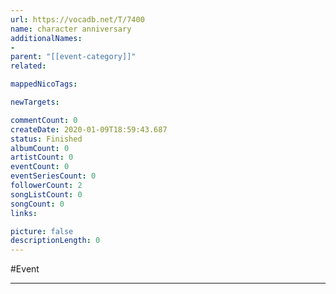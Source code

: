 ```yaml
---
url: https://vocadb.net/T/7400
name: character anniversary
additionalNames: 
- 
parent: "[[event-category]]"
related:

mappedNicoTags:

newTargets:

commentCount: 0
createDate: 2020-01-09T18:59:43.687
status: Finished
albumCount: 0
artistCount: 0
eventCount: 0
eventSeriesCount: 0
followerCount: 2
songListCount: 0
songCount: 0
links: 

picture: false
descriptionLength: 0
---
```


#Event



---

